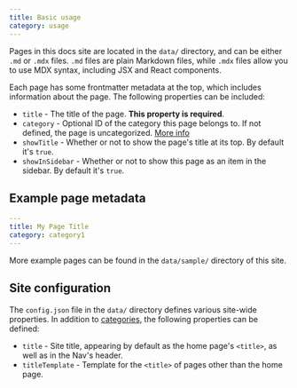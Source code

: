 ```yaml
---
title: Basic usage
category: usage
---
```


Pages in this docs site are located in the `data/` directory, and can be either `.md` or `.mdx` files. `.md` files are plain Markdown files, while `.mdx` files allow you to use MDX syntax, including JSX and React components.

Each page has some frontmatter metadata at the top, which includes information about the page. The following properties can be included:

- `title` - The title of the page. **This property is required**.
- `category` - Optional ID of the category this page belongs to. If not defined, the page is uncategorized. [More info](/docs/categories)
- `showTitle` - Whether or not to show the page's title at its top. By default it's `true`.
- `showInSidebar` - Whether or not to show this page as an item in the sidebar. By default it's `true`.

## Example page metadata

```yaml
---
title: My Page Title
category: category1
---
```

More example pages can be found in the `data/sample/` directory of this site.

## Site configuration

The `config.json` file in the `data/` directory defines various site-wide properties. In addition to [categories](/docs/categories), the following properties can be defined:

- `title` - Site title, appearing by default as the home page's `<title>`, as well as in the Nav's header.
- `titleTemplate` - Template for the `<title>` of pages other than the home page.
